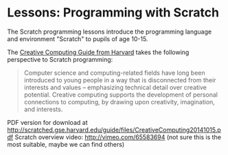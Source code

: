 # Lessons: Programming with Scratch

The Scratch programming lessons introduce the programming language and environment "Scratch" to pupils of age 10-15. 

The [Creative Computing Guide from Harvard](http://scratched.gse.harvard.edu/guide) takes the following perspective to
Scratch programming:
> Computer science and computing-related fields have long been introduced to young people
> in a way that is disconnected from their interests and values  –  emphasizing technical detail over creative
> potential. Creative computing supports the development of personal connections to computing, by drawing upon
> creativity, imagination, and interests.

PDF version for download at http://scratched.gse.harvard.edu/guide/files/CreativeComputing20141015.pdf
Scratch overview video: http://vimeo.com/65583694 (not sure this is the most suitable, maybe we can find others)
